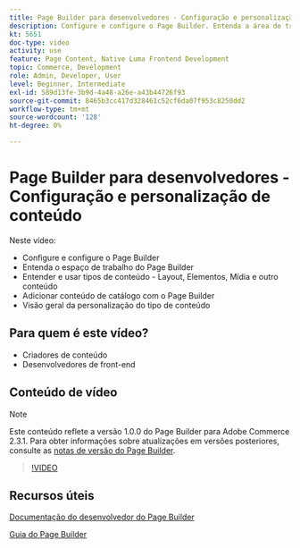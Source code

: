 ```yaml
---
title: Page Builder para desenvolvedores - Configuração e personalização de conteúdo
description: Configure e configure o Page Builder​. Entenda a área de trabalho do Page Builder​. Entender e usar tipos de conteúdo - Layout, Elementos, Mídia e outros conteúdos​. Adicionar conteúdo do catálogo com o Page Builder.
kt: 5651
doc-type: video
activity: use
feature: Page Content, Native Luma Frontend Development
topic: Commerce, Development
role: Admin, Developer, User
level: Beginner, Intermediate
exl-id: 589d13fe-3b9d-4a48-a26e-a43b44726f93
source-git-commit: 8465b3cc417d328461c52cf6da07f953c8250dd2
workflow-type: tm+mt
source-wordcount: '128'
ht-degree: 0%

---
```


# Page Builder para desenvolvedores - Configuração e personalização de conteúdo

Neste vídeo:

- Configure e configure o Page Builder&#x200B;
- Entenda o espaço de trabalho do Page Builder&#x200B;
- Entender e usar tipos de conteúdo - Layout, Elementos, Mídia e outro conteúdo&#x200B;
- Adicionar conteúdo de catálogo com o Page Builder
- Visão geral da personalização do tipo de conteúdo

## Para quem é este vídeo?

- Criadores de conteúdo
- Desenvolvedores de front-end

## Conteúdo de vídeo

>[!NOTE]
>
>Este conteúdo reflete a versão 1.0.0 do Page Builder para Adobe Commerce 2.3.1. Para obter informações sobre atualizações em versões posteriores, consulte as [notas de versão do Page Builder](https://experienceleague.adobe.com/docs/commerce-admin/page-builder/release-notes.html).

>[!VIDEO](https://video.tv.adobe.com/v/35710?quality=12&learn=on)

## Recursos úteis

[Documentação do desenvolvedor do Page Builder](https://developer.adobe.com/commerce/frontend-core/page-builder/)

[Guia do Page Builder](https://experienceleague.adobe.com/docs/commerce-admin/page-builder/introduction.html)
